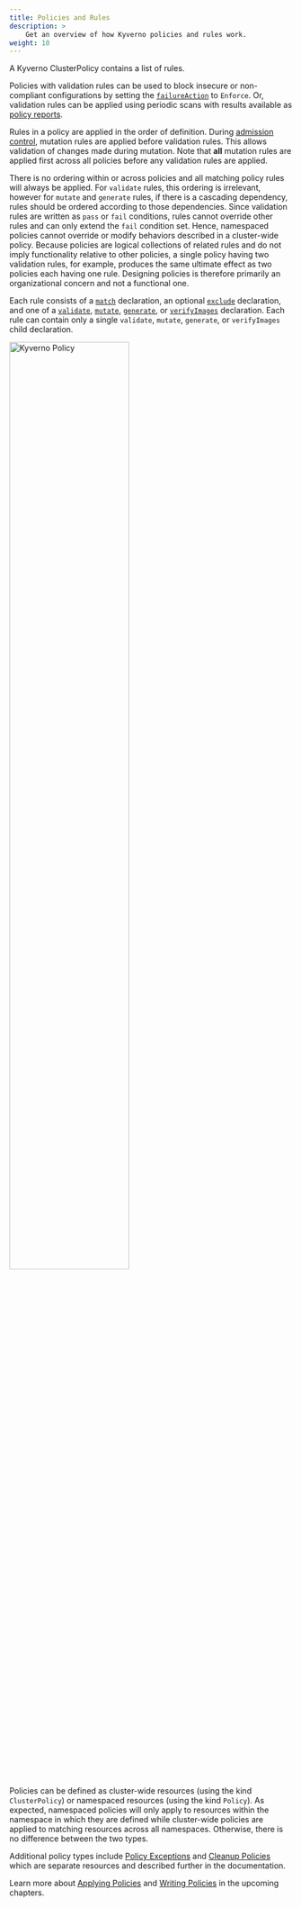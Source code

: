 ```yaml
---
title: Policies and Rules
description: >
    Get an overview of how Kyverno policies and rules work.
weight: 10
---
```


A Kyverno ClusterPolicy contains a list of rules. 

Policies with validation rules can be used to block insecure or non-compliant configurations by setting the [`failureAction`](/docs/policy_types/cluster_policy/validate.md#failure-action) to `Enforce`. Or, validation rules can be applied using periodic scans with results available as [policy reports](/docs/policy-reports/).

Rules in a policy are applied in the order of definition. During [admission control](https://kubernetes.io/docs/reference/access-authn-authz/extensible-admission-controllers/), mutation rules are applied before validation rules. This allows validation of changes made during mutation. Note that **all** mutation rules are applied first across all policies before any validation rules are applied.

There is no ordering within or across policies and all matching policy rules will always be applied. For `validate` rules, this ordering is irrelevant, however for `mutate` and `generate` rules, if there is a cascading dependency, rules should be ordered according to those dependencies. Since validation rules are written as `pass` or `fail` conditions, rules cannot override other rules and can only extend the `fail` condition set. Hence, namespaced policies cannot override or modify behaviors described in a cluster-wide policy. Because policies are logical collections of related rules and do not imply functionality relative to other policies, a single policy having two validation rules, for example, produces the same ultimate effect as two policies each having one rule. Designing policies is therefore primarily an organizational concern and not a functional one.

Each rule consists of a [`match`](/docs/policy_types/cluster_policy/match-exclude.md) declaration, an optional [`exclude`](/docs/policy_types/cluster_policy/match-exclude.md) declaration, and one of a [`validate`](/docs/policy_types/cluster_policy/validate.md), [`mutate`](/docs/policy_types/cluster_policy/mutate.md), [`generate`](/docs/policy_types/cluster_policy/generate.md), or [`verifyImages`](/docs/policy_types/cluster_policy/verify-images/_index.md) declaration. Each rule can contain only a single `validate`, `mutate`, `generate`, or `verifyImages` child declaration.

<img src="/images/Kyverno-Policy-Structure.png" alt="Kyverno Policy" width="65%"/>
<br/>
<br/>

Policies can be defined as cluster-wide resources (using the kind `ClusterPolicy`) or namespaced resources (using the kind `Policy`). As expected, namespaced policies will only apply to resources within the namespace in which they are defined while cluster-wide policies are applied to matching resources across all namespaces. Otherwise, there is no difference between the two types.

Additional policy types include [Policy Exceptions](/docs/policy_types/cluster_policy/exceptions.md) and [Cleanup Policies](/docs/policy_types/cluster_policy/cleanup.md) which are separate resources and described further in the documentation.

Learn more about [Applying Policies](/doc/applying-policies/_index.md) and [Writing Policies](/docs/policy_types/cluster_policy/_index.md) in the upcoming chapters.
